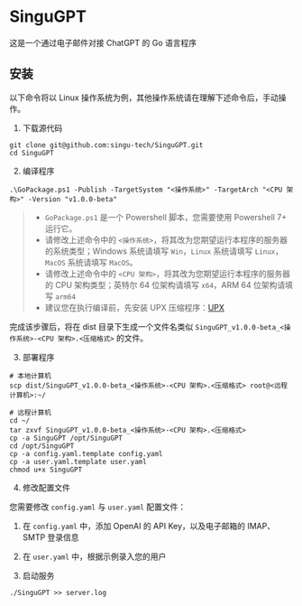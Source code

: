 # SinguGPT

这是一个通过电子邮件对接 ChatGPT 的 Go 语言程序

## 安装

以下命令将以 Linux 操作系统为例，其他操作系统请在理解下述命令后，手动操作。

1. 下载源代码

```shell
git clone git@github.com:singu-tech/SinguGPT.git
cd SinguGPT
```

2. 编译程序

```shell
.\GoPackage.ps1 -Publish -TargetSystem "<操作系统>" -TargetArch "<CPU 架构>" -Version "v1.0.0-beta"
```

> * `GoPackage.ps1` 是一个 Powershell 脚本，您需要使用 Powershell 7+ 运行它。
> * 请修改上述命令中的 `<操作系统>`，将其改为您期望运行本程序的服务器的系统类型；Windows 系统请填写 `Win`，`Linux`
    系统请填写 `Linux`，`MacOS` 系统请填写 `MacOS`。
> * 请修改上述命令中的 `<CPU 架构>`，将其改为您期望运行本程序的服务器的 CPU 架构类型；英特尔 64 位架构请填写 `x64`，ARM 64
    位架构请填写 `arm64`
> * 建议您在执行编译前，先安装 UPX 压缩程序：[UPX](https://upx.github.io)

完成该步骤后，将在 dist 目录下生成一个文件名类似 `SinguGPT_v1.0.0-beta_<操作系统>-<CPU 架构>.<压缩格式>` 的文件。

3. 部署程序

```shell
# 本地计算机
scp dist/SinguGPT_v1.0.0-beta_<操作系统>-<CPU 架构>.<压缩格式> root@<远程计算机>:~/

# 远程计算机
cd ~/
tar zxvf SinguGPT_v1.0.0-beta_<操作系统>-<CPU 架构>.<压缩格式>
cp -a SinguGPT /opt/SinguGPT
cd /opt/SinguGPT
cp -a config.yaml.template config.yaml
cp -a user.yaml.template user.yaml
chmod u+x SinguGPT
```

4. 修改配置文件

您需要修改 `config.yaml` 与 `user.yaml` 配置文件：

1. 在 `config.yaml` 中，添加 OpenAI 的 API Key，以及电子邮箱的 IMAP、SMTP 登录信息
2. 在 `user.yaml` 中，根据示例录入您的用户

5. 启动服务

```shell
./SinguGPT >> server.log
```
